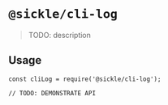 # `@sickle/cli-log`

> TODO: description

## Usage

```
const cliLog = require('@sickle/cli-log');

// TODO: DEMONSTRATE API
```
